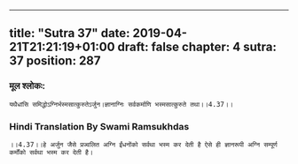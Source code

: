 
---
title: "Sutra 37"
date: 2019-04-21T21:21:19+01:00
draft: false
chapter: 4
sutra: 37
position: 287
---
### मूल श्लोकः:
```
यथैधांसि समिद्धोऽग्निर्भस्मसात्कुरुतेऽर्जुन।ज्ञानाग्निः सर्वकर्माणि भस्मसात्कुरुते तथा।।4.37।।

```

### Hindi Translation By Swami Ramsukhdas
```
।।4.37।।हे अर्जुन जैसे प्रज्वलित अग्नि ईंधनोंको सर्वथा भस्म कर देती है ऐसे ही ज्ञानरूपी अग्नि सम्पूर्ण कर्मोंको सर्वथा भस्म कर देती है। 

```

